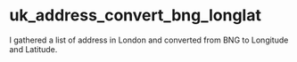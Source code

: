 # uk_address_convert_bng_longlat
I gathered a list of address in London and converted from BNG to Longitude and Latitude.
